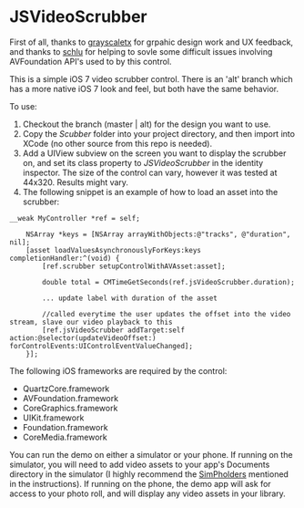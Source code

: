 JSVideoScrubber
===============

First of all, thanks to [grayscaletx](https://github.com/grayscaletx "grayscaletx") for grpahic design work and UX feedback, and thanks to [schlu](https://github.com/schlu "schlu") for helping to sovle some difficult issues involving AVFoundation API's used to by this control.

This is a simple iOS 7 video scrubber control. There is an 'alt' branch which has a more native iOS 7 look and feel, but both have the same behavior.

To use:

1. Checkout the branch (master | alt) for the design you want to use.
2. Copy the _Scubber_ folder into your project directory, and then import into XCode (no other source from this repo is needed).
3. Add a UIView subview on the screen you want to display the scrubber on, and set its class property to _JSVideoScrubber_ in the identity inspector.  The size of the control can vary, however it was tested at 44x320. Results might vary.
4. The following snippet is an example of how to load an asset into the scrubber:
```
__weak MyController *ref = self;
    
    NSArray *keys = [NSArray arrayWithObjects:@"tracks", @"duration", nil];
    [asset loadValuesAsynchronouslyForKeys:keys completionHandler:^(void) {
        [ref.scrubber setupControlWithAVAsset:asset];

        double total = CMTimeGetSeconds(ref.jsVideoScrubber.duration);
        
        ... update label with duration of the asset
        
        //called everytime the user updates the offset into the video stream, slave our video playback to this
        [ref.jsVideoScrubber addTarget:self action:@selector(updateVideoOffset:) forControlEvents:UIControlEventValueChanged];
    }];
```

The following iOS frameworks are required by the control:
  * QuartzCore.framework
  * AVFoundation.framework
  * CoreGraphics.framework
  * UIKit.framework
  * Foundation.framework
  * CoreMedia.framework
  
You can run the demo on either a simulator or your phone. If running on the simulator, you will need to add video assets to your app's Documents directory in the simulator (I highly recommend the  [SimPholders](http://simpholders.com/ "SimPholders") mentioned in the instructions).  If running on the phone, the demo app will ask for access to your photo roll, and will display any video assets in your library.
